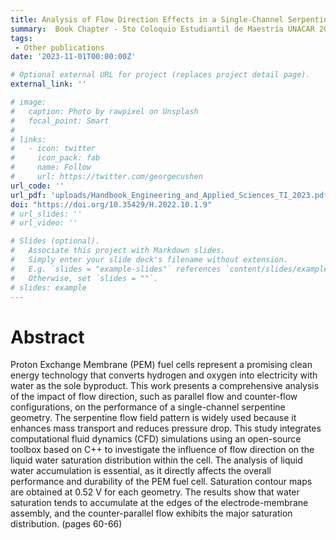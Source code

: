 ```yaml
---
title: Analysis of Flow Direction Effects in a Single-Channel Serpentine Geometry for PEM Fuel Cells at the Cathode Side
summary:  Book Chapter - 5to Coloquio Estudiantil de Maestría UNACAR 2023.
tags:
 - Other publications
date: '2023-11-01T00:00:00Z'

# Optional external URL for project (replaces project detail page).
external_link: ''

# image:
#   caption: Photo by rawpixel on Unsplash
#   focal_point: Smart
# 
# links:
#   - icon: twitter
#     icon_pack: fab
#     name: Follow
#     url: https://twitter.com/georgecushen
url_code: ''
url_pdf: 'uploads/Handbook_Engineering_and_Applied_Sciences_TI_2023.pdf'
doi: "https://doi.org/10.35429/H.2022.10.1.9"
# url_slides: ''
# url_video: ''

# Slides (optional).
#   Associate this project with Markdown slides.
#   Simply enter your slide deck's filename without extension.
#   E.g. `slides = "example-slides"` references `content/slides/example-slides.md`.
#   Otherwise, set `slides = ""`.
# slides: example
---
```

# **Abstract**
Proton Exchange Membrane (PEM) fuel cells represent a promising clean energy technology that converts hydrogen and oxygen into electricity with water as the sole byproduct. This work presents a comprehensive analysis of the impact of flow direction, such as parallel flow and counter-flow configurations, on the performance of a single-channel serpentine geometry. The serpentine flow field pattern is widely used because it enhances mass transport and reduces pressure drop. This study integrates computational fluid dynamics (CFD) simulations using an open-source toolbox based on C++ to investigate the influence of flow direction on the liquid water saturation distribution within the cell. The analysis of liquid water accumulation is essential, as it directly affects the overall performance and durability of the PEM fuel cell. Saturation contour maps are obtained at 0.52 V for each geometry. The results show that water saturation tends to accumulate at the edges of the electrode-membrane assembly, and the counter-parallel flow exhibits the major saturation distribution. (pages 60-66)

